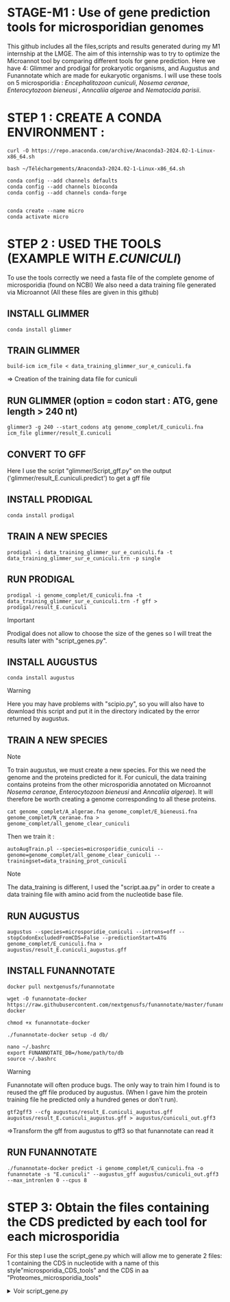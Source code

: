 # STAGE-M1 : Use of gene prediction tools for microsporidian genomes

This github includes all the files,scripts and results generated during my M1 internship at the LMGE.
The aim of this internship was to try to optimize the Microannot tool by comparing different tools for gene prediction.
Here we have 4: Glimmer and prodigal for prokaryotic organisms, and Augustus and Funannotate which are made for eukaryotic organisms.
I will use these tools on 5 microsporidia : _Encephalitozoon cuniculi_, _Nosema ceranae_, _Enterocytozoon bieneusi_ , _Anncaliia algerae_ and _Nematocida parisii_.

# STEP 1 : CREATE A CONDA ENVIRONMENT :

```
curl -O https://repo.anaconda.com/archive/Anaconda3-2024.02-1-Linux-x86_64.sh
```  
```
bash ~/Téléchargements/Anaconda3-2024.02-1-Linux-x86_64.sh
```  

```
conda config --add channels defaults  
conda config --add channels bioconda  
conda config --add channels conda-forge


conda create --name micro  
conda activate micro
```

# STEP 2 : USED THE TOOLS (EXAMPLE WITH _E.CUNICULI_)
To use the tools correctly we need a fasta file of the complete genome of microsporidia (found on NCBI)
We also need a data training file generated via Microannot
(All these files are given in this github)

## INSTALL GLIMMER
```
conda install glimmer
```

## TRAIN GLIMMER 
```
build-icm icm_file < data_training_glimmer_sur_e_cuniculi.fa  
```   
=> Creation of the training data file for cuniculi 
## RUN GLIMMER (option = codon start : ATG, gene length > 240 nt)
```
glimmer3 -g 240 --start_codons atg genome_complet/E_cuniculi.fna icm_file glimmer/result_E.cuniculi
```

## CONVERT TO GFF 
Here I use the script "glimmer/Script_gff.py" on the output ('glimmer/result_E.cuniculi.predict') to get a gff file 


## INSTALL PRODIGAL
```
conda install prodigal
```
## TRAIN A NEW SPECIES
```
prodigal -i data_training_glimmer_sur_e_cuniculi.fa -t data_training_glimmer_sur_e_cuniculi.trn -p single 
```
## RUN PRODIGAL 
```
prodigal -i genome_complet/E_cuniculi.fna -t data_training_glimmer_sur_e_cuniculi.trn -f gff > prodigal/result_E.cuniculi
```
> [!IMPORTANT]
> Prodigal does not allow to choose the size of the genes so I will treat the results later with "script_genes.py".


## INSTALL AUGUSTUS 
```
conda install augustus  
```
> [!WARNING]
> Here you may have problems with "scipio.py", so you will also have to download this script and put it in the directory indicated by the error returned by augustus.

## TRAIN A NEW SPECIES
> [!NOTE]
> To train augustus, we must create a new species. For this we need the genome and the proteins predicted for it. For cuniculi, the data training contains proteins from the other microsporidia annotated on Microannot  _Nosema ceranae_, _Enterocytozoon bieneusi_ and _Anncaliia algerae_). It will therefore be worth creating a genome corresponding to all these proteins.
```
cat genome_complet/A_algerae.fna genome_complet/E_bieneusi.fna genome_complet/N_ceranae.fna > genome_complet/all_genome_clear_cuniculi
```
Then we train it :
```
autoAugTrain.pl --species=microsporidie_cuniculi --genome=genome_complet/all_genome_clear_cuniculi --
trainingset=data_training_prot_cuniculi  
```
> [!NOTE]
> The data_training is different, I used the "script.aa.py" in order to create a data training file with amino acid from the nucleotide base file.
## RUN AUGUSTUS 
```
augustus --species=microsporidie_cuniculi --introns=off --stopCodonExcludedFromCDS=False --predictionStart=ATG genome_complet/E_cuniculi.fna > augustus/result_E.cuniculi_augustus.gff
```

## INSTALL FUNANNOTATE 
```
docker pull nextgenusfs/funannotate

wget -O funannotate-docker https://raw.githubusercontent.com/nextgenusfs/funannotate/master/funannotate-docker

chmod +x funannotate-docker
```
```
./funannotate-docker setup -d db/           
```
```
nano ~/.bashrc  
export FUNANNOTATE_DB=/home/path/to/db
source ~/.bashrc
```
> [!WARNING]
> Funannotate will often produce bugs. The only way to train him I found is to reused the gff file produced by augustus. (When I gave him the protein training file he predicted only a hundred genes or don't run).

```
gtf2gff3 --cfg augustus/result_E.cuniculi_augustus.gff augustus/result_E.cuniculi_augustus.gff > augustus/cuniculi_out.gff3       
```
=>Transform the gff from augustus to gff3 so that funannotate can read it 

## RUN FUNANNOTATE
```
./funannotate-docker predict -i genome_complet/E_cuniculi.fna -o funannotate -s "E.cuniculi" --augustus_gff augustus/cuniculi_out.gff3 --max_intronlen 0 --cpus 8
```
# STEP 3: Obtain the files containing the CDS predicted by each tool for each microsporidia

For this step I use the script_gene.py which will allow me to generate 2 files: 1 containing the CDS in nucleotide with a name of this style"microsporidia_CDS_tools" and the CDS in aa "Proteomes_microsporidia_tools"

<details>
<summary> Voir script_gene.py </summary>
```python 
from collections import defaultdict


#Fonction pourtransformer mes séquences nt en aa 
def dna_to_protein(dna_seq):
    codon_table = {
        'ATA':'I', 'ATC':'I', 'ATT':'I', 'ATG':'M',
        'ACA':'T', 'ACC':'T', 'ACG':'T', 'ACT':'T',
        'AAC':'N', 'AAT':'N', 'AAA':'K', 'AAG':'K',
        'AGC':'S', 'AGT':'S', 'AGA':'R', 'AGG':'R',
        'CTA':'L', 'CTC':'L', 'CTG':'L', 'CTT':'L',
        'CCA':'P', 'CCC':'P', 'CCG':'P', 'CCT':'P',
        'CAC':'H', 'CAT':'H', 'CAA':'Q', 'CAG':'Q',
        'CGA':'R', 'CGC':'R', 'CGG':'R', 'CGT':'R',
        'GTA':'V', 'GTC':'V', 'GTG':'V', 'GTT':'V',
        'GCA':'A', 'GCC':'A', 'GCG':'A', 'GCT':'A',
        'GAC':'D', 'GAT':'D', 'GAA':'E', 'GAG':'E',
        'GGA':'G', 'GGC':'G', 'GGG':'G', 'GGT':'G',
        'TCA':'S', 'TCC':'S', 'TCG':'S', 'TCT':'S',
        'TTC':'F', 'TTT':'F', 'TTA':'L', 'TTG':'L',
        'TAC':'Y', 'TAT':'Y', 'TAA':'_', 'TAG':'_',
        'TGC':'C', 'TGT':'C', 'TGA':'_', 'TGG':'W',
    }
    
    protein_seq = ""
    for i in range(0, len(dna_seq) - 2, 3):
        codon = dna_seq[i:i+3]
        if codon in codon_table:
            aa = codon_table[codon]
            if aa == '_': 	 # Si codon stop j'arrête
                break
            protein_seq += aa
        else:
            protein_seq += 'X'   # Si je trouve pas de correspondance dans la table des codons (à cause des 'N' je mets un 'X'
        
    return protein_seq
    
    
#Dict pour stocker le génome de cuniculi (clé = chromosome, valeur = seq nt)

def dico_genome (fichier) :
	dico_genome= defaultdict(str)
	with open (fichier, 'r') as f1 :
		for lig in f1 :
			lig = lig.rstrip()
			if lig.startswith('>') :
				chromosome = lig[1:]
			else :

				dico_genome[chromosome] += lig.upper()    
	return dico_genome

dict_genome_cuniculi = dico_genome("genome_complet/E_cuniculi.fna")
dict_genome_algerae  = dico_genome("genome_complet/A_algerae.fna")
dict_genome_bieneusi = dico_genome("genome_complet/E_bieneusi.fna")
dict_genome_ceranae = dico_genome("genome_complet/N_ceranae.fna")
dict_genome_ceranae_clear = dico_genome("genome_complet/N_ceranae_clear.fna") #Dico pour funannotate de ceranae car les noms de contigs étaient trop long 
dict_genome_parisii = dico_genome("genome_complet/N_parisii.fna")


#Extraire infos importantes du gff de glimmer (clé = chromosome, valeur = liste de liste contenant start, stop et sens du brin) 
def glimmer (fichier) :
	with open (fichier, 'r') as f1 :
		dict_glimmer = defaultdict(list)
		for lig in f1:
			lig = lig.rstrip() 
			lig = lig.split()
			dict_glimmer[lig[0]] += [[int(lig[3]),int(lig[4]) , lig[6]]]
	return dict_glimmer
	
##ASSOCIER LES FICHIERS GLIMMER A UN DICO
dict_glimmer_cuniculi = glimmer('glimmer/glimmer.gff')
dict_glimmer_algerae = glimmer('glimmer/glimmer_algerae.gff')
dict_glimmer_bieneusi = glimmer('glimmer/glimmer_bieneusi.gff')
dict_glimmer_ceranae = glimmer('glimmer/glimmer_ceranae.gff')
dict_glimmer_parisii = glimmer('glimmer/glimmer_parisii.gff')

#Extraire infos importantes du gff de augustus
def augustus (fichier) :
	dict_augustus = defaultdict(list)
	with open(fichier, 'r') as f1 :
		for lig in f1 :
			lig = lig.rstrip() 
			if not lig.startswith("#") : 				#Ne pas garder les lignes de texte 
				lig=lig.split()
				if lig[2] == 'CDS' and int(lig[4]) - int(lig[3]) >= 240 :				#Ne garder que les gènes prédits qui sont supérieur à 240 nt
					dict_augustus[lig[0]] += [[int(lig[3]), int(lig[4]), lig[6]]]
	return dict_augustus

##ASSOCIER LES FICHIERS AUGUSTUS A UN DICO
dict_augustus = augustus('augustus/result_E.cuniculi_augustus.gff')
dict_augustus_algerae = augustus('augustus/result_A.algerae_augustus.gff')
dict_augustus_bieneusi = augustus('augustus/result_E.bieneusi_augustus.gff') 
dict_augustus_ceranae= augustus('augustus/result_N.ceranae_augustus.gff') 
dict_augustus_parisii= augustus('augustus/result_N.parisii_augustus.gff') 

#Extraire infos importantes du gff de funannotate 
def funannotate (fichier) :
	dict_funannotate = defaultdict(list)
	with open(fichier, 'r') as f1 :
		for lig in f1 :
			lig = lig.rstrip()
			if not lig.startswith("#") : 				#Ne pas garder les lignes de texte 
				lig=lig.split()
				if lig[2] == 'CDS' and int(lig[4]) - int(lig[3]) >= 240 :	#Ne garder que les gènes prédits qui sont supérieur à 240 nt
					dict_funannotate[lig[0]] += [[int(lig[3]), int(lig[4]), lig[6]]]				
	return dict_funannotate

##ASSOCIER LES FICHIERS FUNANNOTATE A UN DICO 
dict_funannotate = funannotate('funannotate/predict_results/E.cuniculi.gff3')
#dict_funannotate_algerae = funannotate('funannotate_algerae/predict_results/A.algerae.gff3')
dict_funannotate_bieneusi = funannotate('funannotate_bieneusi/predict_results/E.bieneusi.gff3')
#dict_funannotate_ceranae = funannotate('funannotate_ceranae/predict_results/N.ceranae.gff3')
dict_funannotate_parisii = funannotate('funannotate_parisii/predict_results/N.parisii.gff3')

#Extraire infos importantes du gff de prodigal 
def prodigal (fichier) :
	dict_prodigal = defaultdict(list)
	with open(fichier, 'r') as f1 :
		for lig in f1:
			lig = lig.rstrip()
			if not lig.startswith("#") : 				#Ne pas garder les lignes de texte
				lig = lig.split()
				if int(lig[4]) - int(lig[3]) >= 240 :					#Ne garder que les gènes prédits qui sont supérieur à 240 nt
					dict_prodigal[lig[0]] += [[int(lig[3]), int(lig[4]), lig[6]]]
	return (dict_prodigal)
	

##ASSOCIER LES FICHIERS FUNANNOTATE A UN DICO 
dict_prodigal 	       = prodigal('prodigal/result_E.cuniculi')
dict_prodigal_algerae  = prodigal('prodigal/result_A.algerae')
dict_prodigal_bieneusi = prodigal('prodigal/result_E.bieneusi')
dict_prodigal_ceranae  = prodigal('prodigal/result_N.ceranae')
dict_prodigal_parisii  = prodigal('prodigal/result_N.parisii')


#Pour obtenir le complément inverse d'une séquence
def reverse_complement (sequence) :
	base = {"A" : "T", "T" : "A", "G" : "C", "C" : "G", "N" : "N"}	#Définition des compléments (NE PAS OUBLIER LE "N" : "N") 
	brin_reverse_comp = "".join(base[nt] for nt in reversed(sequence))
	
	return brin_reverse_comp



#Créer un fichier qui contient les séquences gènes prédites par glimmer 
glimmer_CDS = open("glimmer/E.cuniculi_CDS_glimmer", "w")	
glimmer= open("glimmer/Proteomes_E.cuniculi_glimmer", "w")
glimmer_CDS_algerae = open("glimmer/A.algerae_CDS_glimmer", "w")
glimmer_algerae = open("glimmer/Proteomes_A.algerae_glimmer", "w")
glimmer_CDS_bieneusi = open("glimmer/E.bieneusi_CDS_glimmer", "w")
glimmer_bieneusi = open("glimmer/Proteomes_E.bieneusi_glimmer", "w")
glimmer_CDS_ceranae= open("glimmer/N.ceranae_CDS_glimmer", "w")
glimmer_ceranae = open("glimmer/Proteomes_N.ceranae_glimmer", "w")
glimmer_CDS_parisii= open("glimmer/N.parisii_CDS_glimmer", "w")
glimmer_parisii = open("glimmer/Proteomes_N.parisii_glimmer", "w")

for chromosome, gene_data in dict_glimmer_cuniculi.items() :		#Pour chaque gene prédit
	if chromosome in dict_genome_cuniculi :    			#Utiliser les bons chromosomes 
		chromosome_seq = dict_genome_cuniculi[chromosome]	#Je récupère la sequence de chaque chromosome
		
		for i, gene_info in enumerate(gene_data, 1) :		#Parcourir les données des gènes
			start, stop, brin = gene_info
			
			if start >= 0 and stop <= len(chromosome_seq) :	#Vérifier que les coordonnées sont valides 
				gene_seq = chromosome_seq[start - 1:stop]
			
			if brin == "-" :				#Si mon brin est le "-" alors j'applique la fonction reverse_complement définit plutôt 
				gene_seq = reverse_complement(gene_seq)
				
			#Print en nt
			print(f">{chromosome[:-2]}:{start}-{stop}({brin})", file = glimmer_CDS)
			for i in range(0, len(gene_seq), 60):		
				print(gene_seq[i:i+60], file = glimmer_CDS)
				
			#Print en aa
			gene_seq = dna_to_protein(gene_seq)		#Transformation en aa
				
			print(f">{chromosome[:-2]}:{start}-{stop}({brin})", file = glimmer)
			for i in range(0, len(gene_seq), 60):		
				print(gene_seq[i:i+60], file = glimmer)
				
				
				



#Créer un fichier qui contient les séquences gènes prédites par augustus
augustus_CDS = open("augustus/E.cuniculi_CDS_augustus", "w")
augustus = open("augustus/Proteomes_E.cuniculi_augustus", "w")
augustus_CDS_algerae = open("augustus/A.algerae_CDS_augustus", "w")
augustus_algerae = open("augustus/Proteomes_A.algerae_augustus", "w")
augustus_CDS_bieneusi = open("augustus/E.bieneusi_CDS_augustus", "w")
augustus_bieneusi = open("augustus/Proteomes_E.bieneusi_augustus", "w")
augustus_CDS_ceranae = open("augustus/N.ceranae_CDS_augustus", "w")
augustus_ceranae = open("augustus/Proteomes_N.ceranae_augustus", "w")
augustus_CDS_parisii = open("augustus/N.parisii_CDS_augustus", "w")
augustus_parisii = open("augustus/Proteomes_N.parisii_augustus", "w")

for chromosome, gene_data in dict_augustus.items() :			#Pour chaque gene prédit
	if chromosome in dict_genome_cuniculi :    				#Utiliser les bons chromosomes 
		chromosome_seq = dict_genome_cuniculi[chromosome]		#Je récupère la sequence de chaque chromosome
		
		for i, gene_info in enumerate(gene_data, 1) :		#Parcourir les données des gènes
			start, stop, brin = gene_info
			
			if start >= 0 and stop <= len(chromosome_seq) :	#Vérifier que les coordonnées sont valides 
				gene_seq = chromosome_seq[start - 1:stop]
			
			if brin == "-" :				#Si mon brin est le "-" alors j'applique la fonction reverse_complement définit plutôt 

				gene_seq = reverse_complement(gene_seq)

			#Print en nt
			print(f">{chromosome[:-2]}:{start}-{stop}({brin})", file = augustus_CDS)		
			for i in range(0, len(gene_seq), 60):		
				print(gene_seq[i:i+60], file = augustus_CDS)
	
			#Print en aa
			gene_seq = dna_to_protein(gene_seq)		#Transformation en aa
				
			print(f">{chromosome[:-2]}:{start}-{stop}({brin})", file = augustus)
			for i in range(0, len(gene_seq), 60):		
				print(gene_seq[i:i+60], file = augustus)		
			



#Créer un fichier qui contient les séquences gènes prédites par funannotate
funannotate_CDS = open("funannotate/E.cuniculi_CDS_funannotate", "w")
funannotate = open("funannotate/Proteomes_E.cuniculi_funannotate", "w")
##funannotate_CDS_algerae = open("funannotate_algerae/A.algerae_CDS_funannotate", "w")
##funannotate_algerae = open("funannotate_algerae/Proteomes_A.algerae_funannotate", "w")
funannotate_CDS_bieneusi = open("funannotate_bieneusi/E.bieneusi_CDS_bieneusi", "w")
funannotate_bieneusi = open("funannotate_bieneusi/Proteomes_E.bieneusi_funannotate", "w")
funannotate_CDS_ceranae = open("funannotate_ceranae/N.ceranae_CDS_bieneusi", "w")
funannotate_ceranae = open("funannotate_ceranae/Proteomes_N.ceranae_funannotate", "w")
funannotate_CDS_parisii = open("funannotate_parisii/N.parisii_CDS_bieneusi", "w")
funannotate_parisii = open("funannotate_parisii/Proteomes_N.parisii_funannotate", "w")


for chromosome, gene_data in dict_funannotate.items() :			#Pour chaque gene prédit
	if chromosome in dict_genome_cuniculi :    				#Utiliser les bons chromosomes 
		chromosome_seq = dict_genome_cuniculi[chromosome]		#Je récupère la sequence de chaque chromosome
		
		for i, gene_info in enumerate(gene_data, 1) :		#Parcourir les données des gènes
			start, stop, brin = gene_info
			
			if start >= 0 and stop <= len(chromosome_seq) :	#Vérifier que les coordonnées sont valides
				gene_seq = chromosome_seq[start - 1:stop]
					
			if brin == "-" :				#Si mon brin est le "-" alors j'applique la fonction reverse_complement définit plutôt 
				gene_seq = reverse_complement(gene_seq)
				
			#Print en nt
			print(f">{chromosome[:-2]}:{start}-{stop}({brin})", file = funannotate_CDS)		
			for i in range(0, len(gene_seq), 60):		
				print(gene_seq[i:i+60], file = funannotate_CDS)
	
				
			
			#Print en aa	
			gene_seq = dna_to_protein(gene_seq)		#Transformation en aa
				
			print(f">{chromosome[:-2]}:{start}-{stop}({brin})", file = funannotate)		
			for i in range(0, len(gene_seq), 60):		
				print(gene_seq[i:i+60], file = funannotate)



#Créer un fichier qui contient les séquences gènes prédites par prodigal
prodigal_CDS = open("prodigal/E.cuniculi_CDS_prodigal", "w")
prodigal = open("prodigal/Proteomes_E.cuniculi_prodigal", "w")
prodigal_CDS_algerae = open("prodigal/A.algerae_CDS_prodigal", "w")
prodigal_algerae = open("prodigal/Proteomes_A.algerae_prodigal", "w")
prodigal_CDS_bieneusi = open("prodigal/E.bieneusi_CDS_prodigal", "w")
prodigal_bieneusi = open("prodigal/Proteomes_E.bieneusi_prodigal", "w")
prodigal_CDS_ceranae = open("prodigal/N.ceranae_CDS_prodigal", "w")
prodigal_ceranae = open("prodigal/Proteomes_N.ceranae_prodigal", "w")
prodigal_CDS_parisii = open("prodigal/N.parisii_CDS_prodigal", "w")
prodigal_parisii = open("prodigal/Proteomes_N.parisii_prodigal", "w")


for chromosome, gene_data in dict_prodigal.items() :			#Pour chaque gene prédit
	if chromosome in dict_genome_cuniculi :    			#Utiliser les bons chromosomes 
		chromosome_seq = dict_genome_cuniculi[chromosome]	#Je récupère la sequence de chaque chromosome
		
		for i, gene_info in enumerate(gene_data, 1) :		#Parcourir les données des gènes
			start, stop, brin = gene_info
			
			if start >= 0 and stop <= len(chromosome_seq) :	#Vérifier que les coordonnées sont valides
				gene_seq = chromosome_seq[start - 1:stop]
					
			if brin == "-" :				#Si mon brin est le "-" alors j'applique la fonction reverse_complement définit plutôt 
				gene_seq = reverse_complement(gene_seq)
				
			#Print en nt
			print(f">{chromosome[:-2]}:{start}-{stop}({brin})", file = prodigal_CDS)		
			for i in range(0, len(gene_seq), 60):		
				print(gene_seq[i:i+60], file = prodigal_CDS)
	
				
			
			#Print en aa	
			gene_seq = dna_to_protein(gene_seq)		#Transformation en aa
				
			print(f">{chromosome[:-2]}:{start}-{stop}({brin})", file = prodigal)		
			for i in range(0, len(gene_seq), 60):		
				print(gene_seq[i:i+60], file = prodigal)

##=========================================ALGERAE================================================
##GLIMMER
for chromosome, gene_data in dict_glimmer_algerae.items() :			#Pour chaque gene prédit
	if chromosome in dict_genome_algerae :    				#Utiliser les bons chromosomes 
		chromosome_seq = dict_genome_algerae[chromosome]		#Je récupère la sequence de chaque chromosome
		
		for i, gene_info in enumerate(gene_data, 1) :			#Parcourir les données des gènes
			start, stop, brin = gene_info
			
			if start >= 0 and stop <= len(chromosome_seq) :		#Vérifier que les coordonnées sont valides 
				gene_seq = chromosome_seq[start - 1:stop]
			
			if brin == "-" :					#Si mon brin est le "-" alors j'applique la fonction reverse_complement définit plutôt 
				gene_seq = reverse_complement(gene_seq)
				
			#Print en nt
			print(f">{chromosome[:-2]}:{start}-{stop}({brin})", file = glimmer_CDS_algerae)
			for i in range(0, len(gene_seq), 60):		
				print(gene_seq[i:i+60], file = glimmer_CDS_algerae)
				
			#Print en aa
			gene_seq = dna_to_protein(gene_seq)		#Transformation en aa
				
			print(f">{chromosome[:-2]}:{start}-{stop}({brin})", file = glimmer_algerae)
			for i in range(0, len(gene_seq), 60):		
				print(gene_seq[i:i+60], file = glimmer_algerae)
				
				
##PRODIGAL
for chromosome, gene_data in dict_prodigal_algerae.items() :			#Pour chaque gene prédit
	if chromosome in dict_genome_algerae :    				#Utiliser les bons chromosomes 
		chromosome_seq = dict_genome_algerae[chromosome]		#Je récupère la sequence de chaque chromosome
		
		for i, gene_info in enumerate(gene_data, 1) :			#Parcourir les données des gènes
			start, stop, brin = gene_info
			
			if start >= 0 and stop <= len(chromosome_seq) :		#Vérifier que les coordonnées sont valides
				gene_seq = chromosome_seq[start - 1:stop]
					
			if brin == "-" :					#Si mon brin est le "-" alors j'applique la fonction reverse_complement définit plutôt 
				gene_seq = reverse_complement(gene_seq)
				
			#Print en nt
			print(f">{chromosome[:-2]}:{start}-{stop}({brin})", file = prodigal_CDS_algerae)		
			for i in range(0, len(gene_seq), 60):		
				print(gene_seq[i:i+60], file = prodigal_CDS_algerae)
	
				
			
			#Print en aa	
			gene_seq = dna_to_protein(gene_seq)			#Transformation en aa
				
			print(f">{chromosome[:-2]}:{start}-{stop}({brin})", file = prodigal_algerae)		
			for i in range(0, len(gene_seq), 60):		
				print(gene_seq[i:i+60], file = prodigal_algerae)
				
			
				
##AUGUSTUS				
for chromosome, gene_data in dict_augustus_algerae.items() :			#Pour chaque gene prédit
	if chromosome in dict_genome_algerae :    				#Utiliser les bons chromosomes 
		chromosome_seq = dict_genome_algerae[chromosome]		#Je récupère la sequence de chaque chromosome
		
		for i, gene_info in enumerate(gene_data, 1) :		#Parcourir les données des gènes
			start, stop, brin = gene_info
			
			if start >= 0 and stop <= len(chromosome_seq) :	#Vérifier que les coordonnées sont valides 
				gene_seq = chromosome_seq[start - 1:stop]
			
			if brin == "-" :				#Si mon brin est le "-" alors j'applique la fonction reverse_complement définit plutôt 

				gene_seq = reverse_complement(gene_seq)

			#Print en nt
			print(f">{chromosome[:-2]}:{start}-{stop}({brin})", file = augustus_CDS_algerae)		
			for i in range(0, len(gene_seq), 60):		
				print(gene_seq[i:i+60], file = augustus_CDS_algerae)
	
			#Print en aa
			gene_seq = dna_to_protein(gene_seq)		#Transformation en aa
				
			print(f">{chromosome[:-2]}:{start}-{stop}({brin})", file = augustus_algerae)
			for i in range(0, len(gene_seq), 60):		
				print(gene_seq[i:i+60], file = augustus_algerae)	
				
"""		
##FUNANNOTATE
for chromosome, gene_data in dict_funannotate_algerae.items() :			#Pour chaque gene prédit
	if chromosome in dict_genome_algerae :    				#Utiliser les bons chromosomes 
		chromosome_seq = dict_genome_algerae[chromosome]		#Je récupère la sequence de chaque chromosome
		
		for i, gene_info in enumerate(gene_data, 1) :		#Parcourir les données des gènes
			start, stop, brin = gene_info
			
			if start >= 0 and stop <= len(chromosome_seq) :	#Vérifier que les coordonnées sont valides
				gene_seq = chromosome_seq[start - 1:stop]
					
			if brin == "-" :				#Si mon brin est le "-" alors j'applique la fonction reverse_complement définit plutôt 
				gene_seq = reverse_complement(gene_seq)
				
			#Print en nt
			print(f">FUNANNOTATE:{start}-{stop}({brin})", file = funannotate_CDS_algerae)		
			for i in range(0, len(gene_seq), 60):		
				print(gene_seq[i:i+60], file = funannotate_CDS_algerae)
	
				
			
			#Print en aa	
			gene_seq = dna_to_protein(gene_seq)		#Transformation en aa
				
			print(f">FUNANNOTATE:{start}-{stop}({brin})", file = funannotate_algerae)		
			for i in range(0, len(gene_seq), 60):		
				print(gene_seq[i:i+60], file = funannotate_algerae)
				
				
"""
		
#=========================================BIENEUSI================================================
##GLIMMER
for chromosome, gene_data in dict_glimmer_bieneusi.items() :			#Pour chaque gene prédit
	if chromosome in dict_genome_bieneusi :    				#Utiliser les bons chromosomes 
		chromosome_seq = dict_genome_bieneusi[chromosome]		#Je récupère la sequence de chaque chromosome
		
		for i, gene_info in enumerate(gene_data, 1) :			#Parcourir les données des gènes
			start, stop, brin = gene_info
			
			if start >= 0 and stop <= len(chromosome_seq) :		#Vérifier que les coordonnées sont valides 
				gene_seq = chromosome_seq[start - 1:stop]
			
			if brin == "-" :					#Si mon brin est le "-" alors j'applique la fonction reverse_complement définit plutôt 
				gene_seq = reverse_complement(gene_seq)
				
			#Print en nt
			print(f">{chromosome[:-2]}:{start}-{stop}({brin})", file = glimmer_CDS_bieneusi)
			for i in range(0, len(gene_seq), 60):		
				print(gene_seq[i:i+60], file = glimmer_CDS_bieneusi)
				
			#Print en aa
			gene_seq = dna_to_protein(gene_seq)		#Transformation en aa
				
			print(f">{chromosome[:-2]}:{start}-{stop}({brin})", file = glimmer_bieneusi)
			for i in range(0, len(gene_seq), 60):		
				print(gene_seq[i:i+60], file = glimmer_bieneusi)				
			
##PRODIGAL
for chromosome, gene_data in dict_prodigal_bieneusi.items() :			#Pour chaque gene prédit
	if chromosome in dict_genome_bieneusi :    				#Utiliser les bons chromosomes 
		chromosome_seq = dict_genome_bieneusi[chromosome]		#Je récupère la sequence de chaque chromosome
		
		for i, gene_info in enumerate(gene_data, 1) :			#Parcourir les données des gènes
			start, stop, brin = gene_info
			
			if start >= 0 and stop <= len(chromosome_seq) :		#Vérifier que les coordonnées sont valides
				gene_seq = chromosome_seq[start - 1:stop]
					
			if brin == "-" :					#Si mon brin est le "-" alors j'applique la fonction reverse_complement définit plutôt 
				gene_seq = reverse_complement(gene_seq)
				
			#Print en nt
			print(f">{chromosome[:-2]}:{start}-{stop}({brin})", file = prodigal_CDS_bieneusi)		
			for i in range(0, len(gene_seq), 60):		
				print(gene_seq[i:i+60], file = prodigal_CDS_bieneusi)
	
				
			
			#Print en aa	
			gene_seq = dna_to_protein(gene_seq)			#Transformation en aa
				
			print(f">{chromosome[:-2]}:{start}-{stop}({brin})", file = prodigal_bieneusi)		
			for i in range(0, len(gene_seq), 60):		
				print(gene_seq[i:i+60], file = prodigal_bieneusi)
				
				
##AUGUSTUS				
for chromosome, gene_data in dict_augustus_bieneusi.items() :			#Pour chaque gene prédit
	if chromosome in dict_genome_bieneusi :    				#Utiliser les bons chromosomes 
		chromosome_seq = dict_genome_bieneusi[chromosome]		#Je récupère la sequence de chaque chromosome
		
		for i, gene_info in enumerate(gene_data, 1) :		#Parcourir les données des gènes
			start, stop, brin = gene_info
			
			if start >= 0 and stop <= len(chromosome_seq) :	#Vérifier que les coordonnées sont valides 
				gene_seq = chromosome_seq[start - 1:stop]
			
			if brin == "-" :				#Si mon brin est le "-" alors j'applique la fonction reverse_complement définit plutôt 

				gene_seq = reverse_complement(gene_seq)

			#Print en nt
			print(f">{chromosome[:-2]}:{start}-{stop}({brin})", file = augustus_CDS_bieneusi)		
			for i in range(0, len(gene_seq), 60):		
				print(gene_seq[i:i+60], file = augustus_CDS_bieneusi)
	
			#Print en aa
			gene_seq = dna_to_protein(gene_seq)		#Transformation en aa
				
			print(f">{chromosome[:-2]}:{start}-{stop}({brin})", file = augustus_bieneusi)
			for i in range(0, len(gene_seq), 60):		
				print(gene_seq[i:i+60], file = augustus_bieneusi)					
				

##FUNANNOTATE
for chromosome, gene_data in dict_funannotate_bieneusi.items() :			#Pour chaque gene prédit
	if chromosome in dict_genome_bieneusi :    				#Utiliser les bons chromosomes 
		chromosome_seq = dict_genome_bieneusi[chromosome]		#Je récupère la sequence de chaque chromosome
		
		for i, gene_info in enumerate(gene_data, 1) :		#Parcourir les données des gènes
			start, stop, brin = gene_info
			
			if start >= 0 and stop <= len(chromosome_seq) :	#Vérifier que les coordonnées sont valides
				gene_seq = chromosome_seq[start - 1:stop]
					
			if brin == "-" :				#Si mon brin est le "-" alors j'applique la fonction reverse_complement définit plutôt 
				gene_seq = reverse_complement(gene_seq)
				
			#Print en nt
			print(f">{chromosome[:-2]}:{start}-{stop}({brin})", file = funannotate_CDS_bieneusi)		
			for i in range(0, len(gene_seq), 60):		
				print(gene_seq[i:i+60], file = funannotate_CDS_bieneusi)
	
				
			
			#Print en aa	
			gene_seq = dna_to_protein(gene_seq)		#Transformation en aa
				
			print(f">{chromosome[:-2]}:{start}-{stop}({brin})", file = funannotate_bieneusi)		
			for i in range(0, len(gene_seq), 60):		
				print(gene_seq[i:i+60], file = funannotate_bieneusi)			
			

"""		#=========================================CERANAE================================================
##GLIMMER
for chromosome, gene_data in dict_glimmer_ceranae.items() :			#Pour chaque gene prédit
	if chromosome in dict_genome_ceranae :    				#Utiliser les bons chromosomes 
		chromosome_seq = dict_genome_ceranae[chromosome]		#Je récupère la sequence de chaque chromosome
		
		for i, gene_info in enumerate(gene_data, 1) :			#Parcourir les données des gènes
			start, stop, brin = gene_info
			
			if start >= 0 and stop <= len(chromosome_seq) :		#Vérifier que les coordonnées sont valides 
				gene_seq = chromosome_seq[start - 1:stop]
			
			if brin == "-" :					#Si mon brin est le "-" alors j'applique la fonction reverse_complement définit plutôt 
				gene_seq = reverse_complement(gene_seq)
				
			#Print en nt
			print(f">{chromosome[:-2]}:{start}-{stop}({brin})", file = glimmer_CDS_ceranae)
			for i in range(0, len(gene_seq), 60):		
				print(gene_seq[i:i+60], file = glimmer_CDS_ceranae)
				
			#Print en aa
			gene_seq = dna_to_protein(gene_seq)		#Transformation en aa
				
			print(f">{chromosome[:-2]}:{start}-{stop}({brin})", file = glimmer_ceranae)
			for i in range(0, len(gene_seq), 60):		
				print(gene_seq[i:i+60], file = glimmer_ceranae)		
				
##PRODIGAL
for chromosome, gene_data in dict_prodigal_ceranae.items() :			#Pour chaque gene prédit
	if chromosome in dict_genome_ceranae :    				#Utiliser les bons chromosomes 
		chromosome_seq = dict_genome_ceranae[chromosome]		#Je récupère la sequence de chaque chromosome
		
		for i, gene_info in enumerate(gene_data, 1) :			#Parcourir les données des gènes
			start, stop, brin = gene_info
			
			if start >= 0 and stop <= len(chromosome_seq) :		#Vérifier que les coordonnées sont valides
				gene_seq = chromosome_seq[start - 1:stop]
					
			if brin == "-" :					#Si mon brin est le "-" alors j'applique la fonction reverse_complement définit plutôt 
				gene_seq = reverse_complement(gene_seq)
				
			#Print en nt
			print(f">{chromosome[:-2]}:{start}-{stop}({brin})", file = prodigal_CDS_ceranae)		
			for i in range(0, len(gene_seq), 60):		
				print(gene_seq[i:i+60], file = prodigal_CDS_ceranae)
	
				
			
			#Print en aa	
			gene_seq = dna_to_protein(gene_seq)			#Transformation en aa
				
			print(f">{chromosome[:-2]}:{start}-{stop}({brin})", file = prodigal_ceranae)		
			for i in range(0, len(gene_seq), 60):		
				print(gene_seq[i:i+60], file = prodigal_ceranae)
				
				
##AUGUSTUS				
for chromosome, gene_data in dict_augustus_ceranae.items() :			#Pour chaque gene prédit
	if chromosome in dict_genome_ceranae :    				#Utiliser les bons chromosomes 
		chromosome_seq = dict_genome_ceranae[chromosome]		#Je récupère la sequence de chaque chromosome
		
		for i, gene_info in enumerate(gene_data, 1) :		#Parcourir les données des gènes
			start, stop, brin = gene_info
			
			if start >= 0 and stop <= len(chromosome_seq) :	#Vérifier que les coordonnées sont valides 
				gene_seq = chromosome_seq[start - 1:stop]
			
			if brin == "-" :				#Si mon brin est le "-" alors j'applique la fonction reverse_complement définit plutôt 

				gene_seq = reverse_complement(gene_seq)

			#Print en nt
			print(f">{chromosome[:-2]}:{start}-{stop}({brin})", file = augustus_CDS_ceranae)		
			for i in range(0, len(gene_seq), 60):		
				print(gene_seq[i:i+60], file = augustus_CDS_ceranae)
	
			#Print en aa
			gene_seq = dna_to_protein(gene_seq)		#Transformation en aa
				
			print(f">{chromosome[:-2]}:{start}-{stop}({brin})", file = augustus_ceranae)
			for i in range(0, len(gene_seq), 60):		
				print(gene_seq[i:i+60], file = augustus_ceranae)					
				
			
##FUNANNOTATE
for chromosome, gene_data in dict_funannotate_ceranae.items() :			#Pour chaque gene prédit
	if chromosome in dict_genome_ceranae_clear :    				#Utiliser les bons chromosomes 	
		
		chromosome_seq = dict_genome_ceranae_clear[chromosome]		#Je récupère la sequence de chaque chromosome
		
		for i, gene_info in enumerate(gene_data, 1) :		#Parcourir les données des gènes
			start, stop, brin = gene_info
			
			if start >= 0 and stop <= len(chromosome_seq) :	#Vérifier que les coordonnées sont valides
				gene_seq = chromosome_seq[start - 1:stop]
					
			if brin == "-" :				#Si mon brin est le "-" alors j'applique la fonction reverse_complement définit plutôt 
				gene_seq = reverse_complement(gene_seq)
				
			#Print en nt
			print(f">{chromosome[:-2]}:{start}-{stop}({brin})", file = funannotate_CDS_ceranae)		
			for i in range(0, len(gene_seq), 60):		
				print(gene_seq[i:i+60], file = funannotate_CDS_ceranae)
	
				
			
			#Print en aa	
			gene_seq = dna_to_protein(gene_seq)		#Transformation en aa
				
			print(f">{chromosome[:-2]}:{start}-{stop}({brin})", file = funannotate_ceranae)		
			for i in range(0, len(gene_seq), 60):		
				print(gene_seq[i:i+60], file = funannotate_ceranae)
"""			
#========================================PARISII=========================================
				
##GLIMMER
for chromosome, gene_data in dict_glimmer_parisii.items() :			#Pour chaque gene prédit
	if chromosome in dict_genome_parisii :    				#Utiliser les bons chromosomes 
		chromosome_seq = dict_genome_parisii[chromosome]		#Je récupère la sequence de chaque chromosome
		
		for i, gene_info in enumerate(gene_data, 1) :			#Parcourir les données des gènes
			start, stop, brin = gene_info
			
			if start >= 0 and stop <= len(chromosome_seq) :		#Vérifier que les coordonnées sont valides 
				gene_seq = chromosome_seq[start - 1:stop]
			
			if brin == "-" :					#Si mon brin est le "-" alors j'applique la fonction reverse_complement définit plutôt 
				gene_seq = reverse_complement(gene_seq)
				
			#Print en nt
			print(f">{chromosome[:-2]}:{start}-{stop}({brin})", file = glimmer_CDS_parisii)
			for i in range(0, len(gene_seq), 60):		
				print(gene_seq[i:i+60], file = glimmer_CDS_parisii)
				
			#Print en aa
			gene_seq = dna_to_protein(gene_seq)		#Transformation en aa
				
			print(f">{chromosome[:-2]}:{start}-{stop}({brin})", file = glimmer_parisii)
			for i in range(0, len(gene_seq), 60):		
				print(gene_seq[i:i+60], file = glimmer_parisii)	
				
				
				
##PRODIGAL
for chromosome, gene_data in dict_prodigal_parisii.items() :			#Pour chaque gene prédit
	if chromosome in dict_genome_parisii :    				#Utiliser les bons chromosomes 
		chromosome_seq = dict_genome_parisii[chromosome]		#Je récupère la sequence de chaque chromosome
		
		for i, gene_info in enumerate(gene_data, 1) :			#Parcourir les données des gènes
			start, stop, brin = gene_info
			
			if start >= 0 and stop <= len(chromosome_seq) :		#Vérifier que les coordonnées sont valides
				gene_seq = chromosome_seq[start - 1:stop]
					
			if brin == "-" :					#Si mon brin est le "-" alors j'applique la fonction reverse_complement définit plutôt 
				gene_seq = reverse_complement(gene_seq)
				
			#Print en nt
			print(f">{chromosome[:-2]}:{start}-{stop}({brin})", file = prodigal_CDS_parisii)		
			for i in range(0, len(gene_seq), 60):		
				print(gene_seq[i:i+60], file = prodigal_CDS_parisii)
	
				
			
			#Print en aa	
			gene_seq = dna_to_protein(gene_seq)			#Transformation en aa
				
			print(f">{chromosome[:-2]}:{start}-{stop}({brin})", file = prodigal_parisii)		
			for i in range(0, len(gene_seq), 60):		
				print(gene_seq[i:i+60], file = prodigal_parisii)			
				
##AUGUSTUS				
for chromosome, gene_data in dict_augustus_parisii.items() :			#Pour chaque gene prédit
	if chromosome in dict_genome_parisii :    				#Utiliser les bons chromosomes 
		chromosome_seq = dict_genome_parisii[chromosome]		#Je récupère la sequence de chaque chromosome
		
		for i, gene_info in enumerate(gene_data, 1) :		#Parcourir les données des gènes
			start, stop, brin = gene_info
			
			if start >= 0 and stop <= len(chromosome_seq) :	#Vérifier que les coordonnées sont valides 
				gene_seq = chromosome_seq[start - 1:stop]
			
			if brin == "-" :				#Si mon brin est le "-" alors j'applique la fonction reverse_complement définit plutôt 

				gene_seq = reverse_complement(gene_seq)

			#Print en nt
			print(f">{chromosome[:-2]}:{start}-{stop}({brin})", file = augustus_CDS_parisii)		
			for i in range(0, len(gene_seq), 60):		
				print(gene_seq[i:i+60], file = augustus_CDS_parisii)
	
			#Print en aa
			gene_seq = dna_to_protein(gene_seq)		#Transformation en aa
				
			print(f">{chromosome[:-2]}:{start}-{stop}({brin})", file = augustus_parisii)
			for i in range(0, len(gene_seq), 60):		
				print(gene_seq[i:i+60], file = augustus_parisii)
					
##FUNANNOTATE
for chromosome, gene_data in dict_funannotate_parisii.items() :			#Pour chaque gene prédit
	if chromosome in dict_genome_parisii :    				#Utiliser les bons chromosomes 
		chromosome_seq = dict_genome_parisii[chromosome]		#Je récupère la sequence de chaque chromosome
		
		for i, gene_info in enumerate(gene_data, 1) :		#Parcourir les données des gènes
			start, stop, brin = gene_info
			
			if start >= 0 and stop <= len(chromosome_seq) :	#Vérifier que les coordonnées sont valides
				gene_seq = chromosome_seq[start - 1:stop]
					
			if brin == "-" :				#Si mon brin est le "-" alors j'applique la fonction reverse_complement définit plutôt 
				gene_seq = reverse_complement(gene_seq)
				
			#Print en nt
			print(f">{chromosome[:-2]}:{start}-{stop}({brin})", file = funannotate_CDS_parisii)		
			for i in range(0, len(gene_seq), 60):		
				print(gene_seq[i:i+60], file = funannotate_CDS_parisii)
	
				
			
			#Print en aa	
			gene_seq = dna_to_protein(gene_seq)		
			
			
			print(f">{chromosome[:-2]}:{start}-{stop}({brin})", file = funannotate_parisii)
			for i in range(0, len(gene_seq), 60):		
				print(gene_seq[i:i+60], file = funannotate_parisii)	
													
```

# STEP 4 : CLUSTER (EXAMPLE FOR _E.CUNICULI_)
In this step I will make two clusters to see if the genes predicted by my tools correspond to the genes of the initial database

## CD-HIT
```
conda install cd-hit
```
## GLIMMER 
Cluster 1 : database VS predict genes  
```
cd-hit-2d -i Proteomes_E.cuniculi.txt -i2 glimmer/Proteomes_E.cuniculi_glimmer -d 0 -o glimmer/cluster_prot100_glimmer -c 1 -A 1 
```
Cluster 2 : unclusterized genes from cluster 1 VS database  
```
cd-hit-2d -i glimmer/cluster_prot100_glimmer -i2 Proteomes_E.cuniculi.txt -d 0 -o glimmer/cluster_supprot100_glimmer -c 0.9 
```
> [!NOTE]
> Doing this two clusters allows to really find all the genes that need to be clustered 

## PRODIGAL
Cluster 1 : database VS predict genes  
```
cd-hit-2d -i Proteomes_E.cuniculi.txt -i2 prodigal/Proteomes_E.cuniculi_prodigal -d 0 -o prodigal/cluster_prot100_prodigal -c 1 -A 1 
```
Cluster 2 : unclusterized genes from cluster 1 VS database  
```
cd-hit-2d -i prodigal/cluster_prot100_prodigal -i2 Proteomes_E.cuniculi.txt -d 0 -o glimmer/cluster_supprot100_prodigal -c 0.9 
```
## AUGUSTUS
Cluster 1 : database VS predict genes  
```
cd-hit-2d -i Proteomes_E.cuniculi.txt -i2 augustus/Proteomes_E.cuniculi_augustus -d 0 -o augustus/cluster_prot100_augustus -c 1 -A 1 
```
Cluster 2 : unclusterized genes from cluster 1 VS database  
```
cd-hit-2d -i augustus/cluster_prot100_augustus -i2 Proteomes_E.cuniculi.txt -d 0 -o augustus/cluster_supprot100_augustus -c 0.9 
```
## FUNANNOTATE
Cluster 1 : database VS predict genes  
```
cd-hit-2d -i Proteomes_E.cuniculi.txt -i2 funannotate/Proteomes_E.cuniculi_funannotate -d 0 -o funannotate/cluster_prot100_funannotate -c 1 -A 1 
```
Cluster 2 : unclusterized genes from cluster 1 VS database  
```
cd-hit-2d -i funannotate/cluster_prot100_funannotate -i2 Proteomes_E.cuniculi.txt -d 0 -o funannotate/cluster_supprot100_funannotate -c 0.9 
```
# STEP 5 : OUTPUT THE RESULTS

To process my results I use the "script_cluster.py"
This will create "result_microsporidia" files which contain :  
- Pie charts on the predictions of the 4 tools ('Pie') :
<p align="center">
<img src="https://github.com/thboutet/STAGE-M1/assets/174331140/d52dd62d-f00e-4656-b5f8-d34f76cb15ae" width=125% height=125%>
</p>

- A bar charts that compares the set of genes predicted by the set of tools with those of the initial database ('Bar/database_VS_4tools_microsporidia.png') :
<p align="center">
<img src="https://github.com/thboutet/STAGE-M1/assets/174331140/8343457f-0623-4c43-a3f3-1dd5052ef98e">
</p>
 
- An other bar charts which represents true positives and false positives ('Bar/prediction_microsporidia.png') :
<p align="center">
<img src="https://github.com/thboutet/STAGE-M1/assets/174331140/a71a0236-d149-462a-9d89-75a48219493e">
</p>

- A histogram of the size of genes predicted and not predicted ('Histogram/microsporidia') :
<p align="center">
<img src= "https://github.com/thboutet/STAGE-M1/assets/174331140/787b71d7-5c25-4432-b762-58469e9bd2b5">
</p>

  
- A Venn Diagramms which represents the clustered genes for all tools  ('Venn/all_tools_microsporidia.png') :
<p align="center">
<img src="https://github.com/thboutet/STAGE-M1/assets/174331140/34d0d604-6741-4f2d-8623-0aa54d0482ec" width=75% height=75%>
</p>

- The list of genes that are in the database but are never predicted ('unpredicted_genes_microsporidia')  
- The list of genes that are predicted by all tools ('predicted_genes_microsporidia')  
- Csv sheets (one per tool) that will show the different clusters and whether the database genes are predicted correctly, predicted with an error (indication of the type of error), or not predicted. The false positives of the tool will also be indicated. I concatenate these sheets to create a file "MICROSPORIDIA.ods"

#### I complete these results using another script: "script_pandas.py" :
 - An other Venn Diagramm which represents clustered and correct genes for all tools ('Venn/Correct_genes_microsporidia.png') :
<p align="center">
<img src="https://github.com/thboutet/STAGE-M1/assets/174331140/70cd21e9-cda1-4b99-a682-259f12f06e96" width=75% height=75% >
</p>

 - Two bar charts of errors made in gene prediction,  100% standardized ('Bar/microsporidia100%.png') and number of errors ('Bar/microsporidia.png') :

<p align="center">

<img src="https://github.com/thboutet/STAGE-M1/assets/174331140/180affbf-5a6f-472e-99bb-5e5634f62cab" width=75% height=75% >

<img src="https://github.com/thboutet/STAGE-M1/assets/174331140/6e6b6198-bf6f-4e31-b633-bdcae674dae4" width=75% height=75% >
</p>

